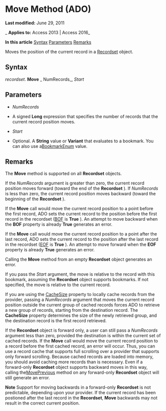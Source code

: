 
# Move Method (ADO)

 **Last modified:** June 29, 2011

 _ **Applies to:** Access 2013 | Access 2016_

 **In this article**
[Syntax](#sectionSection1)
[Parameters](#sectionSection2)
[Remarks](#sectionSection3)



Moves the position of the current record in a [Recordset](0f963bf8-f066-dc8a-b754-f427de712df1.md) object.

## Syntax
<a name="sectionSection1"> </a>

 _recordset_. **Move** _ NumRecords_, _Start_


## Parameters
<a name="sectionSection2"> </a>


-  _NumRecords_
    
- A signed  **Long** expression that specifies the number of records that the current record position moves.
    
-  _Start_
    
- Optional. A  **String** value or **Variant** that evaluates to a bookmark. You can also use a[BookmarkEnum](75cf5edd-bcb6-ab61-8703-73775cce91de.md) value.
    

## Remarks
<a name="sectionSection3"> </a>

The  **Move** method is supported on all **Recordset** objects.

If the  _NumRecords_ argument is greater than zero, the current record position moves forward (toward the end of the **Recordset** ). If _NumRecords_ is less than zero, the current record position moves backward (toward the beginning of the **Recordset** ).

If the  **Move** call would move the current record position to a point before the first record, ADO sets the current record to the position before the first record in the recordset ([BOF](f797e140-5572-1a4d-9afc-285f6a3868a8.md) is **True** ). An attempt to move backward when the **BOF** property is already **True** generates an error.

If the  **Move** call would move the current record position to a point after the last record, ADO sets the current record to the position after the last record in the recordset ([EOF](f797e140-5572-1a4d-9afc-285f6a3868a8.md) is **True** ). An attempt to move forward when the **EOF** property is already **True** generates an error.

Calling the  **Move** method from an empty **Recordset** object generates an error.

If you pass the  _Start_ argument, the move is relative to the record with this bookmark, assuming the **Recordset** object supports bookmarks. If not specified, the move is relative to the current record.

If you are using the [CacheSize](42f86cc0-30dc-669b-9e65-5e7ecd52c4d7.md) property to locally cache records from the provider, passing a _NumRecords_ argument that moves the current record position outside the current group of cached records forces ADO to retrieve a new group of records, starting from the destination record. The **CacheSize** property determines the size of the newly retrieved group, and the destination record is the first record retrieved.

If the  **Recordset** object is forward only, a user can still pass a _NumRecords_ argument less than zero, provided the destination is within the current set of cached records. If the **Move** call would move the current record position to a record before the first cached record, an error will occur. Thus, you can use a record cache that supports full scrolling over a provider that supports only forward scrolling. Because cached records are loaded into memory, you should avoid caching more records than is necessary. Even if a forward-only **Recordset** object supports backward moves in this way, calling the[MovePrevious](d04ce41c-77c9-df42-115a-65c50a38518a.md) method on any forward-only **Recordset** object will still generate an error.


 **Note**  Support for moving backwards in a forward-only  **Recordset** is not predictable, depending upon your provider. If the current record has been postioned after the last record in the **Recordset**, **Move** backwards may not result in the correct current position.

